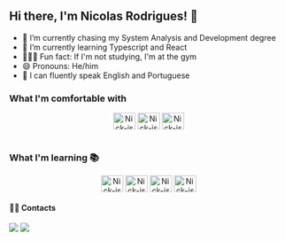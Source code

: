 ## Hi there, I'm Nicolas Rodrigues! 👋

- 🔭 I’m currently chasing my System Analysis and Development degree
- 🌱 I’m currently learning Typescript and React
- 🏋🏻‍♂️ Fun fact: If I'm not studying, I'm at the gym
- 😄 Pronouns: He/him
- 💬 I can fluently speak English and Portuguese

### What I'm comfortable with
<div style="display :inline_block" align="center">     
  <img align='center' alt='Nick-js' height="30" width="40" src="https://cdn.jsdelivr.net/gh/devicons/devicon/icons/javascript/javascript-original.svg" /> 
  <img align='center' alt='Nick-js' height="30" width="40" src="https://cdn.jsdelivr.net/gh/devicons/devicon/icons/html5/html5-original.svg" />
  <img align='center' alt='Nick-js' height="30" width="40" src="https://cdn.jsdelivr.net/gh/devicons/devicon/icons/css3/css3-original.svg" />      
</div> <br>

### What I'm learning 📚
<div style="display :inline_block" align="center">
  <img align='center' alt='Nick-js' height="30" width="40" src="https://cdn.jsdelivr.net/gh/devicons/devicon/icons/react/react-original.svg" />
  <img align='center' alt='Nick-js' height="30" width="40" src="https://cdn.jsdelivr.net/gh/devicons/devicon/icons/python/python-original.svg" />
  <img align='center' alt='Nick-js' height="30" width="40" src="https://cdn.jsdelivr.net/gh/devicons/devicon/icons/mysql/mysql-plain-wordmark.svg" /> 
  <img align='center' alt='Nick-js' height="30" width="40" src="https://cdn.jsdelivr.net/gh/devicons/devicon/icons/java/java-original.svg" /
  <img align='center' alt='Nick-js' src="https://cdn.jsdelivr.net/gh/devicons/devicon/icons/typescript/typescript-original.svg" />         
</div>

#### 🤝🏼 Contacts
<div>
  <a href="mailto:ncrodrigueslucas@gmail.com"><img src="https://img.shields.io/badge/Gmail-D14836?style=for-the-badge&logo=gmail&logoColor=white" target="_blank"></a>
  <a href="https://www.linkedin.com/in/nicolas-rodrigues-8a7493291/" target="_blank"><img src="https://img.shields.io/badge/LinkedIn-0077B5?style=for-the-badge&logo=linkedin&logoColor=white" target="_blank"></a>
</div>

